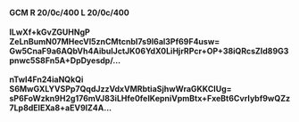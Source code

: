 #### GCM R 20/0c/400 L 20/0c/400
**lLwXf+kGvZGUHNgP**<br/>**ZeLnBumN07MHecVl5znCMtcnbI7s9l6al3Pf69F4usw=**<br/>**Gw5CnaF9a6AQbVh4AibulJctJK06YdX0LiHjrRPcr+OP+38iQRcsZId89G3pnwc5S8Fn5A+DpDyesdp/...**<br/><br/>
**nTwI4Fn24iaNQkQi**<br/>**S6MwGXLYVSPp7QqdJzzVdxVMRbtiaSjhwWraGKKCIUg=**<br/>**sP6FoWzkn9H2g176mVJ83iLHfe0feIKepniVpmBtx+FxeBt6CvrIybf9wQZz7Lp8dEIEXa8+aEV9lZ4A...**